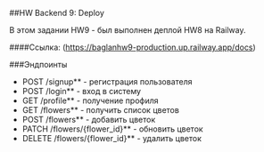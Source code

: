 ##HW Backend 9: Deploy

В этом задании HW9 - был выполнен деплой HW8 на Railway.

####Ссылка:
(https://baglanhw9-production.up.railway.app/docs)


###Эндпоинты
- POST /signup** - регистрация пользователя
- POST /login** - вход в систему
- GET /profile** - получение профиля
- GET /flowers** - получить список цветов
- POST /flowers** - добавить цветок
- PATCH /flowers/{flower_id}** - обновить цветок
- DELETE /flowers/{flower_id}** - удалить цветок

